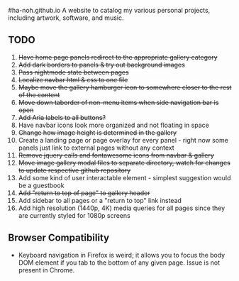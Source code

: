 #ha-noh.github.io
A website to catalog my various personal projects, including artwork, software, and music.

## TODO
1) ~~Have home page panels redirect to the appropriate gallery category~~ 
2) ~~Add dark borders to panels & try out background images~~
3) ~~Pass nightmode state between pages~~
4) ~~Localize navbar html & css to one file~~
5) ~~Maybe move the gallery hamburger icon to somewhere closer to the rest of the content~~
6) ~~Move down taborder of non-menu items when side navigation bar is open~~
7) ~~Add Aria labels to all buttons?~~
8) Have navbar icons look more organized and not floating in space
9) ~~Change how image height is determined in the gallery~~
10) Create a landing page or page overlay for every panel - right now some panels just link to external pages without any context
11) ~~Remove jquery calls and fontawesome icons from navbar & gallery~~
12) ~~Move image gallery modal files to separate directory, watch for changes to update respective github repository~~
13) Add some kind of user interactable element - simplest suggestion would be a guestbook
14) ~~Add "return to top of page" to gallery header~~
15) Add sidebar to all pages or a "return to top" link instead
16) Add high resolution (1440p, 4K) media queries for all pages since they are currently styled for 1080p screens 

## Browser Compatibility
- Keyboard navigation in Firefox is weird; it allows you to focus the body DOM element if you tab to the bottom of any given page. Issue is not present in Chrome.
